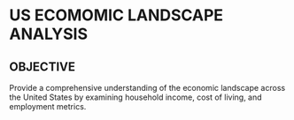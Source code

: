 # US ECOMOMIC LANDSCAPE ANALYSIS

## OBJECTIVE
Provide a comprehensive understanding of the economic landscape across the United States by examining household income, cost of living, and employment metrics.

